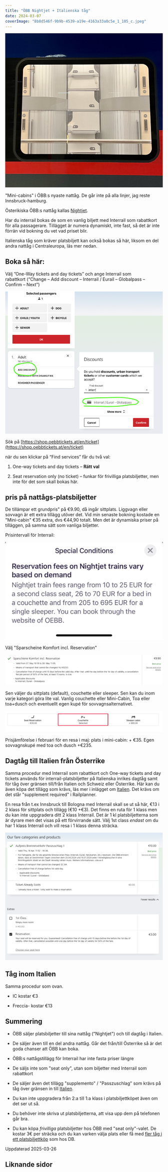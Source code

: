 ```yaml
---
title: "ÖBB Nightjet + Italienska tåg"
date: 2024-03-07
coverImage: "8b8d546f-9b9b-4539-a19e-4163a33a0c5e_1_105_c.jpeg"
---
```


 

![](images/nightjet_2.jpeg?w=898)

<figcaption>

"Mini-cabins" i ÖBB:s nyaste nattåg. De går inte på alla linjer, jag reste Innsbruck-hamburg.

</figcaption>

 

Österikiska ÖBB:s nattåg kallas [Nightjet](https://www.nightjet.com/en/#/home).

Har du interrail bokas de som en vanlig biljett med Interrail som rabattkort för alla passagerare. Tillägget är numera dynamiskt, inte fast, så det är inte förrän vid bokning du vet vad priset blir.

Italienska tåg som kräver platsbiljett kan också bokas så här, liksom en del andra nattåg i Centraleuropa, läs mer nedan.

## Boka så här:

Välj ”One-Way tickets and day tickets” och ange Interrail som rabattkort (“Change – Add discount – Interrail / Eurail – Globalpass – Confirm – Next”)

![](images/nightjet_1.png?w=848)

Sök på [https://shop.oebbtickets.at/en/ticket](https://shop.oebbtickets.at/en/ticket)

när du sen klickar på “Find services” får du två val:

1. One-way tickets and day tickets – **Rätt val**

3. Seat reservation only (no ticket) – funkar för frivilliga platsbiljetter, men inte för det som skall bokas här.

## pris på nattågs-platsbiljetter

De tillämpar ett grundpris" på €9.90, då ingår sittplats. Liggvagn eller sovvagn är ett extra tillägg utöver det. Vid min senaste bokning kostade en "Mini-cabin" €35 extra, dvs €44,90 totalt. Men det är dynamiska priser på tilläggen, på samma sätt som vanliga biljetter.

Prisintervall för Interrail:

![](images/nightjet_5.jpg?w=1024)

Välj "Sparscheine Komfort incl. Reservation"

![](images/nightjet_3.png?w=1024)

Sen väljer du sittplats (default), couchette eller sleeper. Sen kan du inom varje kategori göra lite val. Vanlig couchette eller Mini-Cabin, Toa eller toa+dusch och eventuellt egen kupé för sovvagnsalternativet.

![](images/nightjet_6.png?w=1024)

Prisjämförelse i februari för en resa i maj: plats i mini-cabin: + €35. Egen sovvagnskupé med toa och dusch +€235.

## Dagtåg till Italien från Österrike

Samma procedur med Interrail som rabattkort och One-way tickets and day tickets används för interrail-platsbiljetter på Italienska inrikes dagtåg samt för tåg över gränsen till/från Italien och Schweiz eller Österrike. Här kan du även köpa det tillägg som krävs, läs mer i inlägget om [Italien](https://www.trainfo.eu/italien/). Det krävs om det står "supplement required" i Railplanner.

En resa från t.ex Innsbruck till Bologna med Interrail skall se ut så här, €13 i 2 klass för sittplats och tillägg (€10 +€3). Det finns en ruta för 1 klass men du kan inte uppgradera ditt 2 klass Interrail. Det är 1 kl platsbiljetterna som är dyrare men det visas på ett förvirrande sätt. Välj 1st class _endast_ om du har 1 klass Interrail och vill resa i 1 klass denna sträcka.

![](images/nightjet_7.png?w=1024)

## Tåg inom Italien

Samma procedur som ovan.

- IC kostar €3

- Freccia- kostar €13

## Summering

- ÖBB säljer platsbiljetter till sina nattåg ("Nightjet") och till dagtåg i Italien.

- De säljer även till en del andra nattåg. Går det från/till Österrike så är det goda chanser att ÖBB kan boka.

- ÖBB:s nattågstillägg för Interrail har inte fasta priser längre

- De säljs inte som "seat only", utan som biljetter med Interrail som rabattkort

- De säljer även det tillägg "supplemento" / "Passzuschlag" som krävs på tåg över gränsen in till [Italien](https://www.trainfo.eu/italien/).

- Du kan inte uppgradera från 2:a till 1:a klass i platsbiljettköpet även om det ser ut så.

- Du behöver inte skriva ut platsbiljetterna, att visa upp dem på telefonen går bra.

- Du kan köpa _frivilliga_ platsbiljetter hos ÖBB med "seat only"-valet. De kostar 3€ per sträcka och du kan varken välja plats eller få med [fler tåg i ett platsbiljettköp](https://www.trainfo.eu/platsbokning-med-db/) som hos DB.

Uppdaterad 2025-03-26

## Liknande sidor
